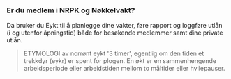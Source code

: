 ### Er du medlem i NRPK og Nøkkelvakt?

Da bruker du Eykt til å planlegge dine vakter, føre rapport og loggføre utlån (i
og utenfor åpningstid) både for besøkende medlemmer samt dine private utlån.

> ETYMOLOGI av norrønt eykt '3 timer', egentlig om den tiden et trekkdyr (eykr) er spent for plogen. En økt er en sammenhengende arbeidsperiode eller arbeidstiden mellom to måltider eller hvilepauser.

                    